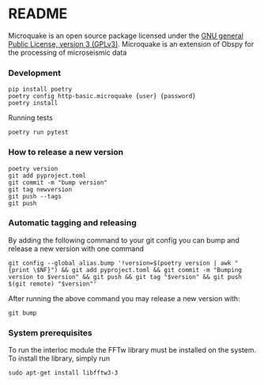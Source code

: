# README #

Microquake is an open source package licensed under the [GNU general Public License, version 3 (GPLv3)](http://www.gnu.org/licenses/gpl-3.0.html). Microquake is an extension of Obspy for the processing of microseismic data

### Development

```
pip install poetry
poetry config http-basic.microquake {user} {password}
poetry install
```

Running tests

```
poetry run pytest
```

### How to release a new version

```
poetry version
git add pyproject.toml
git commit -m "bump version"
git tag newversion
git push --tags
git push
```

### Automatic tagging and releasing

By adding the following command to your git config you can bump and release a new version with one command

```
git config --global alias.bump '!version=$(poetry version | awk "{print \$NF}") && git add pyproject.toml && git commit -m "Bumping version to $version" && git push && git tag "$version" && git push $(git remote) "$version"'
```

After running the above command you may release a new version with:

```
git bump
```

### System prerequisites

To run the interloc module the FFTw library must be installed on the system. To install the library, simply run

```
sudo apt-get install libfftw3-3
```

